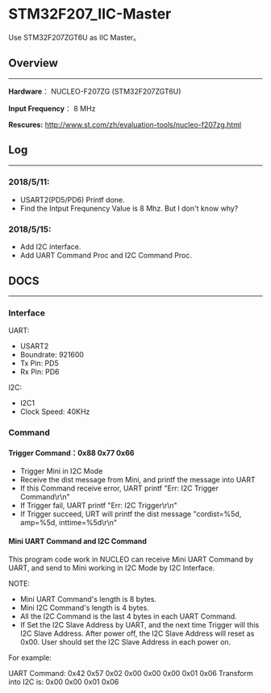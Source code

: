 
# STM32F207_IIC-Master
Use STM32F207ZGT6U as IIC Master。

## Overview
---
**Hardware**： NUCLEO-F207ZG (STM32F207ZGT6U)

**Input Frequency**： 8 MHz

**Rescures:** http://www.st.com/zh/evaluation-tools/nucleo-f207zg.html

## Log
---
### 2018/5/11:
- USART2(PD5/PD6) Printf done.
- Find the Intput Frequnency Value is 8 Mhz. But I don't know why?

### 2018/5/15:
- Add I2C interface.
- Add UART Command Proc and I2C Command Proc.

## DOCS
---
### Interface
UART:
- USART2
- Boundrate: 921600
- Tx Pin: PD5
- Rx Pin: PD6

I2C:
- I2C1
- Clock Speed: 40KHz

### Command 

#### Trigger Command：0x88 0x77 0x66
- Trigger Mini in I2C Mode
- Receive the dist message from Mini, and printf the message into UART
- If this Command receive error, UART printf "Err: I2C Trigger Command\r\n"
- If Trigger fail, UART printf "Err: I2C Trigger\r\n"
- If Trigger succeed, URT will printf the dist message "cordist=%5d, amp=%5d, inttime=%5d\r\n"

#### Mini UART Command and I2C Command
This program code work in NUCLEO can receive Mini UART Command by UART, and send to Mini working in I2C Mode by I2C Interface.  

NOTE:
- Mini UART Command's length is 8 bytes.
- Mini I2C Command's length is 4 bytes.
- All the I2C Command is the last 4 bytes in each UART Command.
- If Set the I2C Slave Address by UART, and the next time Trigger will this I2C Slave Address. After power off, the I2C Slave Address will reset as 0x00. User should set the I2C Slave Address in each power on.

For example:

UART Command: 0x42 0x57 0x02 0x00 0x00 0x00 0x01 0x06
Transform into I2C is: 0x00 0x00 0x01 0x06

